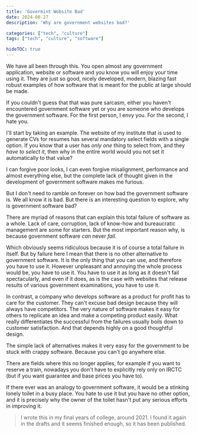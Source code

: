 ```yaml
---
title: 'Govermint Wobsite Bad'
date: 2024-08-27
description: 'Why are government websites bad?'

categories: ["tech", "culture"]
tags: ["tech", "culture", "software"]

hideTOC: true
---
```


We have all been through this. You open almost any government application, website or software and you know you will enjoy your time using it. They are just so good, nicely developed, modern, blazing fast robust examples of how software that is meant for the public at large should be made.

If you couldn't guess that that was pure sarcasm, either you haven't encountered government software yet or you are someone who develops the government software. For the first person, I envy you. For the second, I hate you.

I'll start by taking an example. The website of my institute that is used to generate CVs for resumes has several mandatory select fields with a single option. If you know that a user has _only one_ thing to select from, and they _have to select it_, then why in the entire world would you not set it automatically to that value?

I can forgive poor looks, I can even forgive misalignment, performance and almost everything else, but the complete lack of thought given in the development of government software makes me furious.

But I don't need to ramble on forever on how bad the government software is. We all know it is bad. But there is an interesting question to explore, why is government software bad?

There are myriad of reasons that can explain this total failure of software as a whole. Lack of care, corruption, lack of know-how and bureaucratic management are some for starters. But the most important reason why, is because government software _can_ never _fail_.

Which obviously seems ridiculous because it is of course a total failure in itself. But by failure here I mean that there is no other alternative to government software. It is the only thing that you can use, and therefore you have to use it. However unpleasant and annoying the whole process would be, you have to use it. You have to use it as long as it doesn't fail spectacularly, and even if it does, as is the case with websites that release results of various government examinations, you have to use it.

In contrast, a company who develops software as a product for profit has to care for the customer. They can't excuse bad design because they will always have competitors. The very nature of software makes it easy for others to replicate an idea and make a competing product easily. What really differentiates the successful from the failures usually boils down to customer satisfaction. And that depends highly on a good thoughtful design.

The simple lack of alternatives makes it very easy for the government to be stuck with crappy software. Because you can't go anywhere else.

There are fields where this no longer applies, for example if you want to reserve a train, nowadays you don't have to explicitly rely only on IRCTC (but if you want guarantee and base prices you have to).

If there ever was an analogy to government software, it would be a stinking lonely toilet in a busy place. You hate to use it but you have no other option, and it is precisely why the owner of the toilet hasn't put any serious efforts in improving it.

> I wrote this in my final years of college, around 2021. I found it again in the drafts and it seems finished enough, so it has been published.
